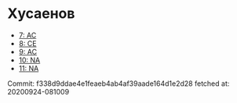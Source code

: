 # Хусаенов
- [7: AC](7.md)
- [8: CE](8.md)
- [9: AC](9.md)
- [10: NA](10.md)
- [11: NA](11.md)

Commit: f338d9ddae4e1feaeb4ab4af39aade164d1e2d28
 fetched at: 20200924-081009
